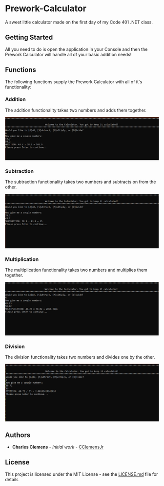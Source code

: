 # Prework-Calculator
A sweet little calculator made on the first day of my Code 401 .NET class.

## Getting Started

All you need to do is open the application in your Console and then the Prework Calculator will handle all of your basic addition needs!

## Functions

The following functions supply the Prework Calculator with all of it's functionality:

### Addition
The addition functionality takes two numbers and adds them together.

![alt text](https://github.com/CClemensJr/Prework-Calculator/blob/master/images/additionFunction.PNG?raw=true "Add Function")

### Subtraction
The subtraction functionality takes two numbers and subtracts on from the other.

![alt text](https://github.com/CClemensJr/Prework-Calculator/blob/master/images/subtractionFunction.PNG?raw=true "Subtract Function")

### Multiplication
The multiplication functionality takes two numbers and multiplies them together.

![alt text](https://github.com/CClemensJr/Prework-Calculator/blob/master/images/multiplicationFunction.PNG?raw=true "Multiply Function")

### Division
The division functionality takes two numbers and divides one by the other.

![alt text](https://github.com/CClemensJr/Prework-Calculator/blob/master/images/divisionFunction.PNG?raw=true "Divide Function")

## Authors

* **Charles Clemens** - *Initial work* - [CClemensJr](https://github.com/CClemensJr)

## License

This project is licensed under the MIT License - see the [LICENSE.md](LICENSE.md) file for details


